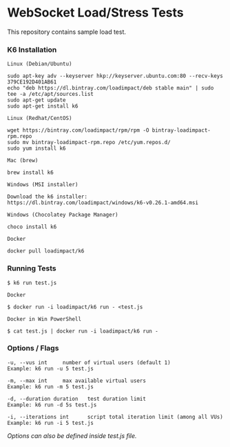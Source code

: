   WebSocket Load/Stress Tests
  ===========================

  This repository contains sample load test.
  ### K6 Installation

  `Linux (Debian/Ubuntu)`
  ```
  sudo apt-key adv --keyserver hkp://keyserver.ubuntu.com:80 --recv-keys 379CE192D401AB61
  echo "deb https://dl.bintray.com/loadimpact/deb stable main" | sudo tee -a /etc/apt/sources.list
  sudo apt-get update
  sudo apt-get install k6
  ```

  `Linux (Redhat/CentOS)`
  ```
  wget https://bintray.com/loadimpact/rpm/rpm -O bintray-loadimpact-rpm.repo
  sudo mv bintray-loadimpact-rpm.repo /etc/yum.repos.d/
  sudo yum install k6
  ```

  `Mac (brew)`
  ```
  brew install k6
  ```

  `Windows (MSI installer)`
  ```
  Download the k6 installer: https://dl.bintray.com/loadimpact/windows/k6-v0.26.1-amd64.msi
  ```

  `Windows (Chocolatey Package Manager)`
  ```
  choco install k6
  ```

  `Docker`
  ```
  docker pull loadimpact/k6
  ```

  ### Running Tests

  ```
  $ k6 run test.js
  ```

  `Docker`
  ```
  $ docker run -i loadimpact/k6 run - <test.js
  ```

  `Docker in Win PowerShell`
  ```
  $ cat test.js | docker run -i loadimpact/k6 run -
  ```

  ### Options / Flags
  ```
  -u, --vus int     number of virtual users (default 1)
  Example: k6 run -u 5 test.js
  ```

  ```
  -m, --max int     max available virtual users
  Example: k6 run -m 5 test.js
  ```

  ```
  -d, --duration duration   test duration limit
  Example: k6 run -d 5s test.js
  ```

  ```
  -i, --iterations int      script total iteration limit (among all VUs)
  Example: k6 run -i 5 test.js
  ```

  *Options can also be defined inside test.js file.*

